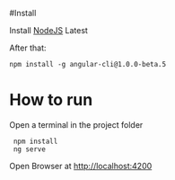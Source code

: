 #Install

Install [NodeJS](https://nodejs.org/en/) Latest

After that:

    npm install -g angular-cli@1.0.0-beta.5


# How to run

Open a terminal in the project folder

     npm install
     ng serve

Open Browser at [http://localhost:4200](http://localhost:4200)
